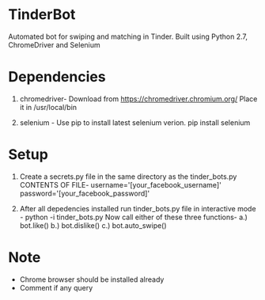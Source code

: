 # TinderBot
Automated bot for swiping and matching in Tinder. Built using Python 2.7, ChromeDriver and Selenium

# Dependencies
1. chromedriver-
   Download from https://chromedriver.chromium.org/ 
   Place it in /usr/local/bin

2. selenium -
   Use pip to install latest selenium verion.
   pip install selenium
  
  
# Setup
1. Create a secrets.py file in the same directory as the tinder_bots.py
   CONTENTS OF FILE-
   username='[your_facebook_username]'
   password='[your_facebook_password]'
   
2. After all depedencies installed run tinder_bots.py file in interactive mode -
    python -i tinder_bots.py
  Now call either of these three functions-
  a.) bot.like()
  b.) bot.dislike()
  c.) bot.auto_swipe()

# Note
 - Chrome browser should be installed already
 - Comment if any query
